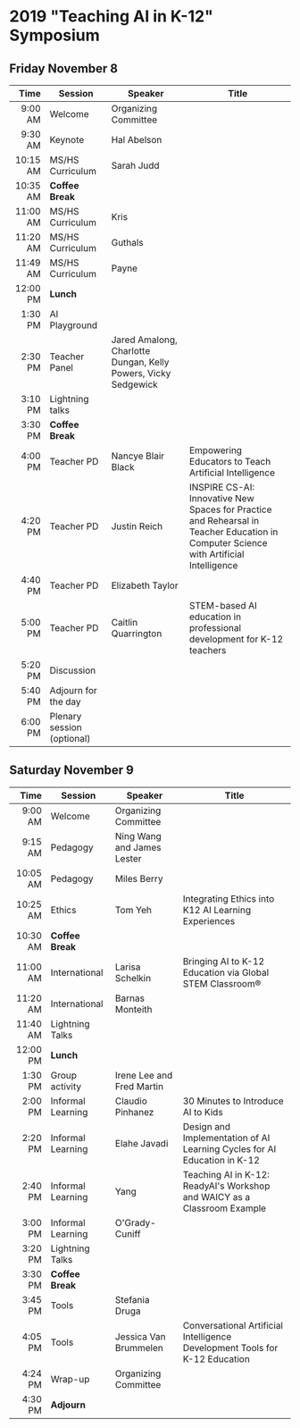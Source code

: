 # 2019 "Teaching AI in K-12" Symposium
##  Friday November 8

|Time|Session|Speaker|Title|
|---:|-------|-------|-----|
9:00 AM|Welcome|Organizing Committee|
9:30 AM|Keynote|Hal Abelson||
10:15 AM|MS/HS Curriculum|Sarah Judd||
10:35 AM|**Coffee Break**
11:00 AM|MS/HS Curriculum|Kris|
11:20 AM|MS/HS Curriculum|Guthals|
11:49 AM|MS/HS Curriculum|Payne|
12:00 PM|**Lunch**
1:30 PM|AI Playground
2:30 PM|Teacher Panel|Jared Amalong, Charlotte Dungan, Kelly Powers, Vicky Sedgewick
3:10 PM|Lightning talks
3:30 PM|**Coffee Break**
4:00 PM|Teacher PD|Nancye Blair Black|Empowering Educators to Teach Artificial Intelligence
4:20 PM|Teacher PD|Justin Reich|INSPIRE CS-AI: Innovative New Spaces for Practice and Rehearsal in Teacher Education in Computer Science with Artificial Intelligence
4:40 PM|Teacher PD|Elizabeth Taylor
5:00 PM|Teacher PD|Caitlin Quarrington|STEM-based AI education in professional development for K-12 teachers
5:20 PM|Discussion
5:40 PM|Adjourn for the day
6:00 PM|Plenary session (optional)|

## Saturday November 9
|Time|Session|Speaker|Title|
|---:|-------|-------|-----|
9:00 AM|Welcome|Organizing Committee
9:15 AM|Pedagogy|Ning Wang and James Lester
10:05 AM|Pedagogy|Miles Berry
10:25 AM|Ethics|Tom Yeh|Integrating Ethics into K12 AI Learning Experiences
10:30 AM|**Coffee Break**
11:00 AM|International|Larisa Schelkin|Bringing AI to K-12 Education via Global STEM Classroom®
11:20 AM|International|Barnas Monteith
11:40 AM|Lightning Talks
12:00 PM|**Lunch**
1:30 PM|Group activity|Irene Lee and Fred Martin
2:00 PM|Informal Learning|Claudio Pinhanez|30 Minutes to Introduce AI to Kids
2:20 PM|Informal Learning|Elahe Javadi|Design and Implementation of AI Learning Cycles for AI Education in K-12	
2:40 PM|Informal Learning|Yang|Teaching AI in K-12: ReadyAI's Workshop and WAICY as a Classroom Example
3:00 PM|Informal Learning|O'Grady-Cuniff
3:20 PM|Lightning Talks
3:30 PM|**Coffee Break**
3:45 PM|Tools|Stefania Druga
4:05 PM|Tools|Jessica Van Brummelen|Conversational Artificial Intelligence Development Tools for K-12 Education
4:24 PM|Wrap-up|Organizing Committee
4:30 PM|**Adjourn**
